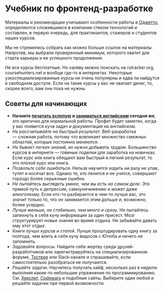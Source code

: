 # Учебник по фронтенд-разработке
Материалы и рекомендации учитывают особенности работы в [Оджетто](https://oggetto.ru), определяются сложившимся в компании стеком технологий и составлен, в первую очередь, для практикантов, стажеров и студентов наших курсов.

Мы не стремились собрать как можно больше ссылок на материалы. Напротив, мы выбрали проверенный минимум, которого хватит для старта карьеры и ее успешного продолжения.

Не все курсы бесплатные. Но халяву можно поискать на rutracker.org, coursehunters.net и вообще где-то в интернетах. Некоторые узкоспециализированные курсы не очень популярны и едва ли найдутся в свободном доступе. Если на такие курсы у вас не хватает денег, то, скорее всего, вам они пока не нужны.

## Советы для начинающих
- **Начните [печатать вслепую](typing/index.md) и [заниматься английским](english/index.md) сегодня же**, это критично для нормальной работы. Профит будет заметен, когда у вас появится куча задач и документация на английском.
- _Не рассчитывайте на быстрый результат_. Веб-разработка — сложная работа, потому что вовлекает множество смежных областей, которые постоянно меняются.
- _Не бывает легких знаний, их нужно добывать трудом_. Большинство курсов в интернете — говеные поделки для заработка на новичках. Если курс или книга обещают вам быстрый и легкий результат, то это плохой курс или книга.
- _Позвольте себе ошибаться_. Нельзя научится ходить ни разу не упав, тупят и косячат все. Однако те, кто ленится и не учится, совершают гораздо более серьезные ошибки.
- _Не пытайтесь выглядеть умнее, чем вы есть на самом деле_. Это прямой путь к депрессии, самоуничижению и может даже алкоголизму. Если кто-то разбирается в чем-то лучше вас, это значит только то, что он занимается этим дольше и, возможно, более усердно.
- _Лучше меньше, но стабильно, чем много и сразу_. Не пытайтесь запихнуть в себя кучу информации за один присест. Мозг структурирует новые знания во время отдыха. Не забывайте давать ему этот отдых.
- _Книги лучше курсов и статей_. Лучше проштудировать одну книгу за полгода, чем влить в себя кучу видосов с Ютюба и ничего не запомнить.
- _Задавайте вопросы_. Найдите себе жертву среди друзей-разработчиков или зарегистрируйтесь на специализированном форуме, [Тостере](https://toster.ru/) или Slack-канале и спрашивайте, если самостоятельно разобраться не получается.
- _Решайте задачи_. Научитесь получать кайф, несколько раз в неделю выполняя какие-то небольшие упражнения по программированию. См. [Хекслет](https://ru.hexlet.io/), [Codewars](https://www.codewars.com/) и подобные сайты. Выберите один любой и решайте задачки при первой возможности.


